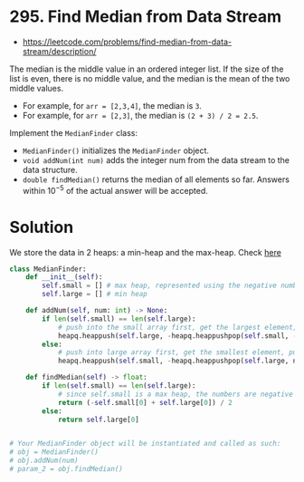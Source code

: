 # 295. Find Median from Data Stream

- https://leetcode.com/problems/find-median-from-data-stream/description/

The median is the middle value in an ordered integer list. If the size of the list is even, there is no middle value, and the median is the mean of the two middle values.

- For example, for `arr = [2,3,4]`, the median is `3`.
- For example, for `arr = [2,3]`, the median is `(2 + 3) / 2 = 2.5`.

Implement the `MedianFinder` class:

- `MedianFinder()` initializes the `MedianFinder` object.
- `void addNum(int num)` adds the integer num from the data stream to the data structure.
- `double findMedian()` returns the median of all elements so far. Answers within $10^{-5}$ of the actual answer will be accepted.

# Solution

We store the data in 2 heaps: a min-heap and the max-heap. Check [here](https://leetcode.com/problems/find-median-from-data-stream/solutions/74047/java-python-two-heap-solution-o-log-n-add-o-1-find/)

```python
class MedianFinder:
    def __init__(self):
        self.small = [] # max heap, represented using the negative numbers
        self.large = [] # min heap

    def addNum(self, num: int) -> None:
        if len(self.small) == len(self.large):
            # push into the small array first, get the largest element, then push into large array
            heapq.heappush(self.large, -heapq.heappushpop(self.small, -num))
        else:
            # push into large array first, get the smallest element, push into small array
            heapq.heappush(self.small, -heapq.heappushpop(self.large, num))

    def findMedian(self) -> float:
        if len(self.small) == len(self.large):
            # since self.small is a max heap, the numbers are negative instead
            return (-self.small[0] + self.large[0]) / 2
        else:
            return self.large[0]


# Your MedianFinder object will be instantiated and called as such:
# obj = MedianFinder()
# obj.addNum(num)
# param_2 = obj.findMedian()
```
